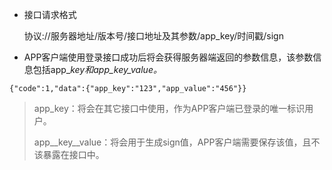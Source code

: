 * 接口请求格式

  协议://服务器地址/版本号/接口地址及其参数/app\_key/时间戳/sign

* APP客户端使用登录接口成功后将会获得服务器端返回的参数信息，该参数信息包括app\__key和app\_key\_value。_

```
{"code":1,"data":{"app_key":"123","app_value":"456"}}
```

> app\_key：将会在其它接口中使用，作为APP客户端已登录的唯一标识用户。
>
> app\_\_key\_\_value：将会用于生成sign值，APP客户端需要保存该值，且不该暴露在接口中。



